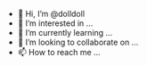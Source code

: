 - 👋 Hi, I’m @dolldoll
- 👀 I’m interested in ...
- 🌱 I’m currently learning ...
- 💞️ I’m looking to collaborate on ...
- 📫 How to reach me ...

<!---
dolldoll/dolldoll is a ✨ special ✨ repository because its `README.md` (this file) appears on your GitHub profile.
You can click the Preview link to take a look at your changes.
--->
